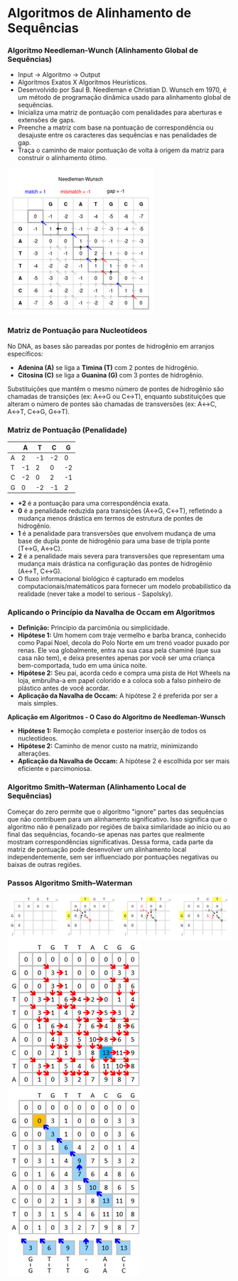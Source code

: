 # Algoritmos de Alinhamento de Sequências

### Algoritmo Needleman-Wunch (Alinhamento Global de Sequências)

- Input → Algoritmo → Output
- Algoritmos Exatos X Algoritmos Heurísticos.
- Desenvolvido por Saul B. Needleman e Christian D. Wunsch em 1970, é um método de programação dinâmica usado para alinhamento global de sequências.
- Inicializa uma matriz de pontuação com penalidades para aberturas e extensões de gaps.
- Preenche a matriz com base na pontuação de correspondência ou desajuste entre os caracteres das sequências e nas penalidades de gap.
- Traça o caminho de maior pontuação de volta à origem da matriz para construir o alinhamento ótimo.

![Matriz Needleman-Wunch](/images/Needleman-Wunsch_pairwise_sequence_alignment.png)

### **Matriz de Pontuação para Nucleotídeos**

No DNA, as bases são pareadas por pontes de hidrogênio em arranjos específicos:

- **Adenina (A)** se liga a **Timina (T)** com 2 pontes de hidrogênio.
- **Citosina (C)** se liga a **Guanina (G)** com 3 pontes de hidrogênio.

Substituições que mantêm o mesmo número de pontes de hidrogênio são chamadas de transições (ex: A↔G ou C↔T), enquanto substituições que alteram o número de pontes são chamadas de transversões (ex: A↔C, A↔T, C↔G, G↔T).

### **Matriz de Pontuação (Penalidade)**

|  | A | T | C | G |
| --- | --- | --- | --- | --- |
| A | 2 | -1 | -2 | 0 |
| T | -1 | 2 | 0 | -2 |
| C | -2 | 0 | 2 | -1 |
| G | 0 | -2 | -1 | 2 |
- **+2** é a pontuação para uma correspondência exata.
- **0** é a penalidade reduzida para transições (A↔G, C↔T), refletindo a mudança menos drástica em termos de estrutura de pontes de hidrogênio.
- **1** é a penalidade para transversões que envolvem mudança de uma base de dupla ponte de hidrogênio para uma base de tripla ponte (T↔G, A↔C).
- **2** é a penalidade mais severa para transversões que representam uma mudança mais drástica na configuração das pontes de hidrogênio (A↔T, C↔G).
- O fluxo informacional biológico é capturado em modelos computacionais/matemáticos para fornecer um modelo probabilístico da realidade (never take a model to serious - Sapolsky).

### Aplicando o Princípio da Navalha de Occam em Algoritmos

- **Definição:** Princípio da parcimônia ou simplicidade.
- **Hipótese 1:** Um homem com traje vermelho e barba branca, conhecido como Papai Noel, decola do Polo Norte em um trenó voador puxado por renas. Ele voa globalmente, entra na sua casa pela chaminé (que sua casa não tem), e deixa presentes apenas por você ser uma criança bem-comportada, tudo em uma única noite.
- **Hipótese 2:** Seu pai, acorda cedo e compra uma pista de Hot Wheels na loja, embrulha-a em papel colorido e a coloca sob a falso pinheiro de plástico antes de você acordar.
- **Aplicação da Navalha de Occam:** A hipótese 2 é preferida por ser a mais simples.

**Aplicação em Algoritmos - O Caso do Algoritmo de Needleman-Wunsch**

- **Hipótese 1:** Remoção completa e posterior inserção de todos os nucleotídeos.
- **Hipótese 2:** Caminho de menor custo na matriz, minimizando alterações.
- **Aplicação da Navalha de Occam:** A hipótese 2 é escolhida por ser mais eficiente e parcimoniosa.

### **Algoritmo Smith–Waterman (Alinhamento Local de Sequências)**

Começar do zero permite que o algoritmo "ignore" partes das sequências que não contribuem para um alinhamento significativo. Isso significa que o algoritmo não é penalizado por regiões de baixa similaridade ao início ou ao final das sequências, focando-se apenas nas partes que realmente mostram correspondências significativas. Dessa forma, cada parte da matriz de pontuação pode desenvolver um alinhamento local independentemente, sem ser influenciado por pontuações negativas ou baixas de outras regiões.

### Passos Algoritmo Smith–Waterman  
![Passo 1](/images/Smith-Waterman-Algorithm-Example-Step1.png)
![Passo 2](/images/Smith-Waterman-Algorithm-Example-Step2.png)
![Passo 3](/images/Smith-Waterman-Algorithm-Example-Step3.png)